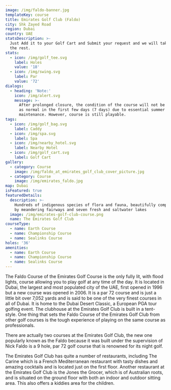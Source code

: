 ```yaml
---
image: /img/faldo-banner.jpg
templateKey: course
title: Emirates Golf Club (Faldo)
city: Shk Zayed Road
region: Dubai
country: UAE
statsDescription: >-
  Just Add it to your Golf Cart and Submit your request and we will take care of
  the rest.
stats:
  - icon: /img/golf_tee.svg
    label: Holes
    value: '18'
  - icon: /img/swing.svg
    label: Par
    value: '72'
dialogs:
  - heading: 'Note:'
    icon: /img/alert.svg
    message: >-
      After prolonged closure, the condition of the course will not be as good
      as normal in the first few days (7 days) due to essential summer
      maintenance. However, course is still playable.
tags:
  - icon: /img/golf_bag.svg
    label: Caddy
  - icon: /img/spa.svg
    label: Spa
  - icon: /img/nearby_hotel.svg
    label: Nearby Hotel
  - icon: /img/golf_cart.svg
    label: Golf Cart
gallery:
  - category: Course
    image: /img/faldo_at_emirates_golf_club_cover_picture.jpg
  - category: Course
    image: /img/emirates_faldo.jpg
map: Dubai
isFeatured: true
featuredDetails:
  description: >-
    Hundreds of indigenous species of flora and fauna, beautifully complemented
    by meandering fairways and seven fresh and saltwater lakes
  image: /img/emirates-golf-club-course.png
  name: The Emirates Golf Club
courseType:
  - name: Earth Course
  - name: Championship Course
  - name: Sealinks Course
holes: '36'
amenities:
  - name: Earth Course
  - name: Championship Course
  - name: Sealinks Course
---
```

The Faldo Course of the Emirates Golf Course is the only fully lit, with flood lights, course allowing you to play golf at any time of the day. It is located in Dubai, the largest and most populated city of the UAE, first opened in 1996 but a new course was opened in 2006. It is a par 72 course and is just a little bit over 7,052 yards and is said to be one of the very finest courses in all of Dubai. It is home to the Dubai Desert Classic, a European PGA tour golfing event. The clubhouse at the Emirates Golf Club is built in a tent-style. One thing that sets the Faldo Course of the Emirates Golf Club from other golf courses is the tough experience of playing on the same course as professionals.

There are actually two courses at the Emirates Golf Club, the new one popularly known as the Faldo because it was built under the supervision of Nick Faldo is a 9 hole, par 72 golf course that is renowned for its night golf.

The Emirates Golf Club has quite a number of restaurants, including The Carine which is a French Mediterranean restaurant with tasty dishes and amazing cocktails and is located just on the first floor. Another restaurant at the Emirates Golf Club is the Jones the Grocer, which is of Australian roots, and is situated on the ground floor with both an indoor and outdoor sitting area. This also offers a kiddies area for the children.
